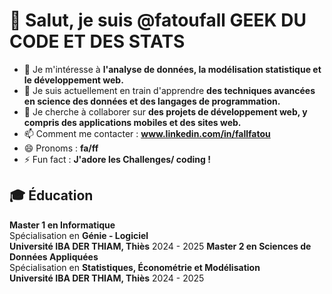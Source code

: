 # 👋 Salut, je suis @fatoufall GEEK DU CODE ET DES STATS

- 👀 Je m'intéresse à **l'analyse de données, la modélisation statistique et le développement web.**
- 🌱 Je suis actuellement en train d'apprendre **des techniques avancées en science des données et des langages de programmation.**
- 💞️ Je cherche à collaborer sur **des projets de développement web, y compris des applications mobiles et des sites web.**
- 📫 Comment me contacter : **www.linkedin.com/in/fallfatou**
- 😄 Pronoms : **fa/ff**
- ⚡ Fun fact : **J'adore les Challenges/ coding !**

## 🎓 Éducation
**Master 1 en Informatique**  
Spécialisation en **Génie - Logiciel**  
**Université IBA DER THIAM, Thiès**  2024 - 2025
**Master 2 en Sciences de Données Appliquées**  
Spécialisation en **Statistiques, Économétrie et Modélisation**  
**Université IBA DER THIAM, Thiès** 2024 - 2025
